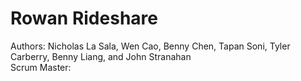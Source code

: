 # Rowan Rideshare

Authors: Nicholas La Sala, Wen Cao, Benny Chen, Tapan Soni, Tyler Carberry, Benny Liang, and John Stranahan
<br>Scrum Master:
